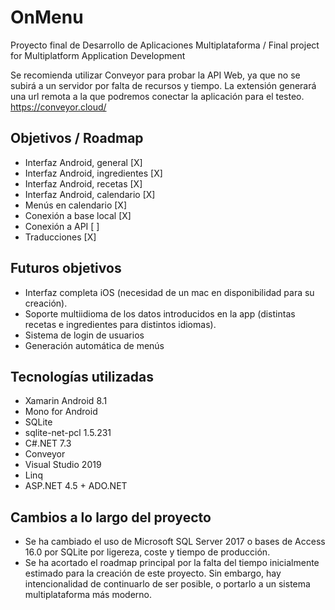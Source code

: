 # OnMenu
Proyecto final de Desarrollo de Aplicaciones Multiplataforma / Final project for Multiplatform Application Development

Se recomienda utilizar Conveyor para probar la API Web, ya que no se subirá a un servidor por falta de recursos y tiempo.
La extensión generará una url remota a la que podremos conectar la aplicación para el testeo.
https://conveyor.cloud/

## Objetivos / Roadmap
- Interfaz Android, general [X]
- Interfaz Android, ingredientes [X]
- Interfaz Android, recetas [X]
- Interfaz Android, calendario [X]
- Menús en calendario [X]
- Conexión a base local [X]
- Conexión a API [ ]
- Traducciones [X]

## Futuros objetivos
- Interfaz completa iOS (necesidad de un mac en disponibilidad para su creación).
- Soporte multiidioma de los datos introducidos en la app (distintas recetas e ingredientes para distintos idiomas).
- Sistema de login de usuarios
- Generación automática de menús

## Tecnologías utilizadas
- Xamarin Android 8.1
- Mono for Android
- SQLite
- sqlite-net-pcl 1.5.231
- C#.NET 7.3
- Conveyor
- Visual Studio 2019
- Linq
- ASP.NET 4.5 + ADO.NET 

## Cambios a lo largo del proyecto
- Se ha cambiado el uso de Microsoft SQL Server 2017 o bases de Access 16.0 por SQLite por ligereza, coste y tiempo de producción.
- Se ha acortado el roadmap principal por la falta del tiempo inicialmente estimado para la creación de este proyecto. Sin embargo, hay intencionalidad de continuarlo de ser posible, o portarlo a un sistema multiplataforma más moderno.
